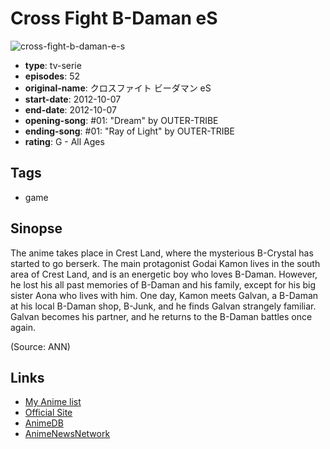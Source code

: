 # Cross Fight B-Daman eS

![cross-fight-b-daman-e-s](https://cdn.myanimelist.net/images/anime/2/42247.jpg)

-   **type**: tv-serie
-   **episodes**: 52
-   **original-name**: クロスファイト ビーダマン eS
-   **start-date**: 2012-10-07
-   **end-date**: 2012-10-07
-   **opening-song**: #01: "Dream" by OUTER-TRIBE
-   **ending-song**: #01: "Ray of Light" by OUTER-TRIBE
-   **rating**: G - All Ages

## Tags

-   game

## Sinopse

The anime takes place in Crest Land, where the mysterious B-Crystal has started to go berserk. The main protagonist Godai Kamon lives in the south area of Crest Land, and is an energetic boy who loves B-Daman. However, he lost his all past memories of B-Daman and his family, except for his big sister Aona who lives with him. One day, Kamon meets Galvan, a B-Daman at his local B-Daman shop, B-Junk, and he finds Galvan strangely familiar. Galvan becomes his partner, and he returns to the B-Daman battles once again.

(Source: ANN)

## Links

-   [My Anime list](https://myanimelist.net/anime/15547/Cross_Fight_B-Daman_eS)
-   [Official Site](http://www.b-daman.tv/eS/)
-   [AnimeDB](http://anidb.info/perl-bin/animedb.pl?show=anime&aid=9414)
-   [AnimeNewsNetwork](http://www.animenewsnetwork.com/encyclopedia/anime.php?id=14767)
